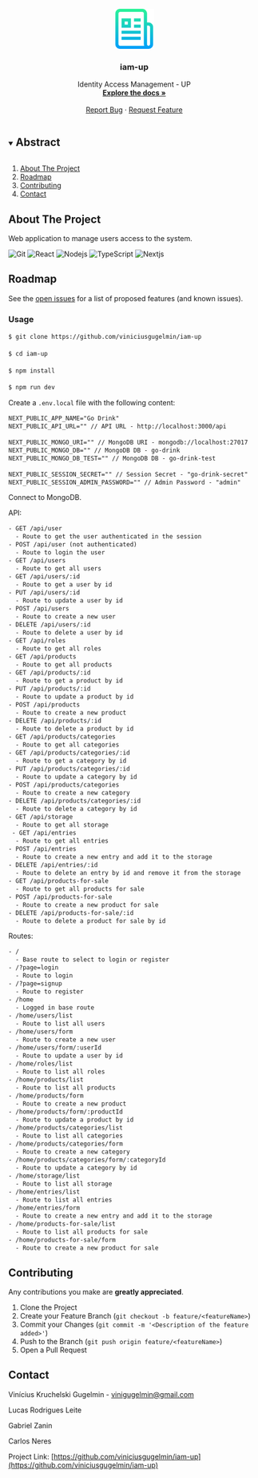 <p align="center">
  <a href="https://github.com/viniciusgugelmin/iam-up">
    <img src="info/readme.png" alt="readme-logo" width="80" height="80">
  </a>

  <h3 align="center">
    iam-up
  </h3>
  <p align="center">
    Identity Access Management - UP
    <br />
    <a href="https://github.com/viniciusgugelmin/iam-up"><strong>Explore the docs »</strong></a>
    <br />
    <br />
    <a href="https://github.com/viniciusgugelmin/iam-up/issues">Report Bug</a>
    ·
    <a href="https://github.com/viniciusgugelmin/iam-up/issues">Request Feature</a>
  </p>
</p>

<details open="open">
  <summary><h2 style="display: inline-block">Abstract</h2></summary>
  <ol>
    <li>
      <a href="#about-the-project">About The Project</a>
    </li>
    <li><a href="#roadmap">Roadmap</a></li>
    <li><a href="#contributing">Contributing</a></li>
    <li><a href="#contact">Contact</a></li>
  </ol>
</details>

## About The Project

Web application to manage users access to the system.

![Git](https://img.shields.io/badge/git-%23F05033.svg?style=for-the-badge&logo=git&logoColor=white)
![React](https://img.shields.io/badge/React-20232A?style=for-the-badge&logo=react&logoColor=61DAFB)
![Nodejs](https://img.shields.io/badge/Node.js-43853D?style=for-the-badge&logo=node.js&logoColor=white)
![TypeScript](https://img.shields.io/badge/TypeScript-007ACC?style=for-the-badge&logo=typescript&logoColor=white)
![Nextjs](https://img.shields.io/badge/next.js-000000?style=for-the-badge&logo=nextdotjs&logoColor=white)

## Roadmap

See the [open issues](https://github.com/viniciusgugelmin/iam-up/issues) for a list of proposed features (and known
issues).

### Usage

```bash
$ git clone https://github.com/viniciusgugelmin/iam-up

$ cd iam-up

$ npm install

$ npm run dev
```

Create a `.env.local` file with the following content:

```
NEXT_PUBLIC_APP_NAME="Go Drink"
NEXT_PUBLIC_API_URL="" // API URL - http://localhost:3000/api

NEXT_PUBLIC_MONGO_URI="" // MongoDB URI - mongodb://localhost:27017
NEXT_PUBLIC_MONGO_DB="" // MongoDB DB - go-drink
NEXT_PUBLIC_MONGO_DB_TEST="" // MongoDB DB - go-drink-test

NEXT_PUBLIC_SESSION_SECRET="" // Session Secret - "go-drink-secret"
NEXT_PUBLIC_SESSION_ADMIN_PASSWORD="" // Admin Password - "admin"
```

Connect to MongoDB.

API:

```
- GET /api/user
  - Route to get the user authenticated in the session
- POST /api/user (not authenticated)
  - Route to login the user
- GET /api/users
  - Route to get all users
- GET /api/users/:id
  - Route to get a user by id
- PUT /api/users/:id
  - Route to update a user by id
- POST /api/users
  - Route to create a new user
- DELETE /api/users/:id
  - Route to delete a user by id
- GET /api/roles
  - Route to get all roles
- GET /api/products
  - Route to get all products
- GET /api/products/:id
  - Route to get a product by id
- PUT /api/products/:id
  - Route to update a product by id
- POST /api/products
  - Route to create a new product
- DELETE /api/products/:id
  - Route to delete a product by id
- GET /api/products/categories
  - Route to get all categories
- GET /api/products/categories/:id
  - Route to get a category by id
- PUT /api/products/categories/:id
  - Route to update a category by id
- POST /api/products/categories
  - Route to create a new category
- DELETE /api/products/categories/:id
  - Route to delete a category by id
- GET /api/storage
  - Route to get all storage
 - GET /api/entries
  - Route to get all entries
- POST /api/entries
  - Route to create a new entry and add it to the storage
- DELETE /api/entries/:id
  - Route to delete an entry by id and remove it from the storage
- GET /api/products-for-sale
  - Route to get all products for sale
- POST /api/products-for-sale
  - Route to create a new product for sale
- DELETE /api/products-for-sale/:id
  - Route to delete a product for sale by id
```

Routes:

```
- /
  - Base route to select to login or register
- /?page=login
  - Route to login
- /?page=signup
  - Route to register
- /home
  - Logged in base route
- /home/users/list
  - Route to list all users
- /home/users/form
  - Route to create a new user
- /home/users/form/:userId
  - Route to update a user by id
- /home/roles/list
  - Route to list all roles
- /home/products/list
  - Route to list all products
- /home/products/form
  - Route to create a new product
- /home/products/form/:productId
  - Route to update a product by id
- /home/products/categories/list
  - Route to list all categories
- /home/products/categories/form
  - Route to create a new category
- /home/products/categories/form/:categoryId
  - Route to update a category by id
- /home/storage/list
  - Route to list all storage
- /home/entries/list
  - Route to list all entries
- /home/entries/form
  - Route to create a new entry and add it to the storage
- /home/products-for-sale/list
  - Route to list all products for sale
- /home/products-for-sale/form
  - Route to create a new product for sale
```

## Contributing

Any contributions you make are **greatly appreciated**.

1. Clone the Project
2. Create your Feature Branch (`git checkout -b feature/<featureName>`)
3. Commit your Changes (`git commit -m '<Description of the feature added>'`)
4. Push to the Branch (`git push origin feature/<featureName>`)
5. Open a Pull Request

## Contact

Vinícius Kruchelski Gugelmin - vinigugelmin@gmail.com

Lucas Rodrigues Leite

Gabriel Zanin

Carlos Neres

Project Link: [https://github.com/viniciusgugelmin/iam-up](https://github.com/viniciusgugelmin/iam-up)
